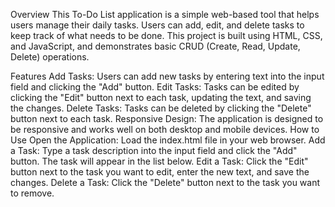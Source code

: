 Overview
This To-Do List application is a simple web-based tool that helps users manage their daily tasks. Users can add, edit, and delete tasks to keep track of what needs to be done. This project is built using HTML, CSS, and JavaScript, and demonstrates basic CRUD (Create, Read, Update, Delete) operations.

Features
Add Tasks: Users can add new tasks by entering text into the input field and clicking the "Add" button.
Edit Tasks: Tasks can be edited by clicking the "Edit" button next to each task, updating the text, and saving the changes.
Delete Tasks: Tasks can be deleted by clicking the "Delete" button next to each task.
Responsive Design: The application is designed to be responsive and works well on both desktop and mobile devices.
How to Use
Open the Application: Load the index.html file in your web browser.
Add a Task: Type a task description into the input field and click the "Add" button. The task will appear in the list below.
Edit a Task: Click the "Edit" button next to the task you want to edit, enter the new text, and save the changes.
Delete a Task: Click the "Delete" button next to the task you want to remove.
